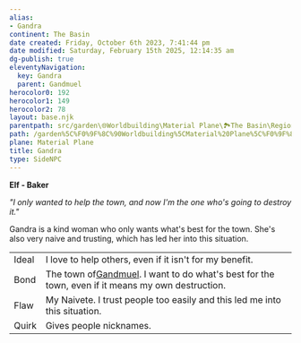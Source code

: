 ```yaml
---
alias:
- Gandra
continent: The Basin
date created: Friday, October 6th 2023, 7:41:44 pm
date modified: Saturday, February 15th 2025, 12:14:35 am
dg-publish: true
eleventyNavigation:
  key: Gandra
  parent: Gandmuel
herocolor0: 192
herocolor1: 149
herocolor2: 78
layout: base.njk
parentpath: src/garden\🌐Worldbuilding\Material Plane\🏞️The Basin\Regions\Gandmuel/Gandmuel.md
path: /garden%5C%F0%9F%8C%90Worldbuilding%5CMaterial%20Plane%5C%F0%9F%8F%9E%EF%B8%8FThe%20Basin%5CRegions%5CGandmuel/Gandra/
plane: Material Plane
title: Gandra
type: SideNPC
---
```


**Elf - Baker**

_"I only wanted to help the town, and now I'm the one who's going to destroy it."_

Gandra is a kind woman who only wants what's best for the town. She's also very naive and trusting, which has led her into this situation.

|       |                                                                                                   |
| -- | - |
| Ideal | I love to help others, even if it isn't for my benefit.                                           |
| Bond  | The town of[Gandmuel](/garden/%F0%9F%8C%90Worldbuilding/Material%20Plane/%F0%9F%8F%9E%EF%B8%8FThe%20Basin/Regions/Gandmuel). I want to do what's best for the town, even if it means my own destruction. |
| Flaw  | My Naivete. I trust people too easily and this led me into this situation.                        |
| Quirk | Gives people nicknames.                                                                           |